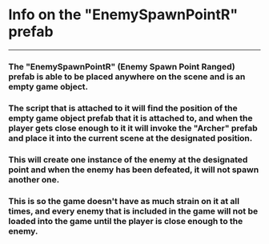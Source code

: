 # Info on the "EnemySpawnPointR" prefab
---

### The "EnemySpawnPointR" (Enemy Spawn Point Ranged) prefab is able to be placed anywhere on the scene and is an empty game object.

### The script that is attached to it will find the position of the empty game object prefab that it is attached to, and when the player gets close enough to it it will invoke the "Archer" prefab and place it into the current scene at the designated position.

### This will create one instance of the enemy at the designated point and when the enemy has been defeated, it will not spawn another one.

### This is so the game doesn't have as much strain on it at all times, and every enemy that is included in the game will not be loaded into the game until the player is close enough to the enemy.
